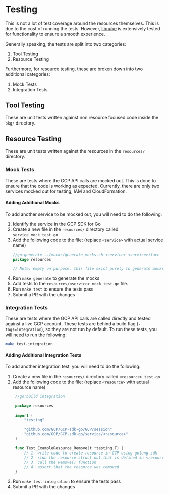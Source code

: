 # Testing

This is not a lot of test coverage around the resources themselves. This is due to the cost of running the tests. However,
[libnuke](https://github.com/ekristen/libnuke) is extensively tested for functionality to ensure a smooth experience.

Generally speaking, the tests are split into two categories:

1. Tool Testing
2. Resource Testing

Furthermore, for resource testing, these are broken down into two additional categories:

1. Mock Tests
2. Integration Tests

## Tool Testing

These are unit tests written against non resource focused code inside the `pkg/` directory.

## Resource Testing

These are unit tests written against the resources in the `resources/` directory.

### Mock Tests

These are tests where the GCP API calls are mocked out. This is done to ensure that the code is working as expected.
Currently, there are only two services mocked out for testing, IAM and CloudFormation.

#### Adding Additional Mocks

To add another service to be mocked out, you will need to do the following:

1. Identify the service in the GCP SDK for Go
2. Create a new file in the `resources/` directory called `service_mock_test.go`
3. Add the following code to the file: (replace `<service>` with actual service name)
    ```go
    //go:generate ../mocks/generate_mocks.sh <service> <service>iface
    package resources
    
    // Note: empty on purpose, this file exist purely to generate mocks for the <service> service
    ```
4. Run `make generate` to generate the mocks
5. Add tests to the `resources/<service>_mock_test.go` file.
6. Run `make test` to ensure the tests pass
7. Submit a PR with the changes

### Integration Tests

These are tests where the GCP API calls are called directly and tested against a live GCP account. These tests are
behind a build flag (`-tags=integration`), so they are not run by default. To run these tests, you will need to run the following:

```bash
make test-integration
```

#### Adding Additional Integration Tests

To add another integration test, you will need to do the following:

1. Create a new file in the `resources/` directory called `<resource>_test.go`
2. Add the following code to the file: (replace `<resource>` with actual resource name)
   ```go
    //go:build integration
    
    package resources
    
    import (
        "testing"
    
        "github.com/GCP/GCP-sdk-go/GCP/session"
        "github.com/GCP/GCP-sdk-go/service/<resource>"
    )
    
    func Test_ExampleResource_Remove(t *testing.T) {
        // 1. write code to create resource in GCP using golang sdk
        // 2. stub the resource struct out that is defined in <resource>.go file
        // 3. call the Remove() function
        // 4. assert that the resource was removed
    }
   ```
3. Run `make test-integration` to ensure the tests pass
4. Submit a PR with the changes

